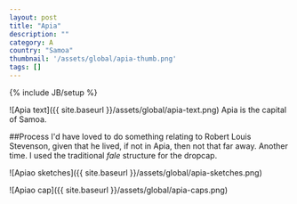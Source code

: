 ```yaml
---
layout: post
title: "Apia"
description: ""
category: A
country: "Samoa"
thumbnail: '/assets/global/apia-thumb.png'
tags: []
---
```

{% include JB/setup %}

![Apia text]({{ site.baseurl }}/assets/global/apia-text.png)
Apia is the capital of Samoa.

##Process
I'd have loved to do something relating to Robert Louis Stevenson, given that he lived, if not in Apia, then not that far away. Another time. I used the traditional *fale* structure for the dropcap.

![Apiao sketches]({{ site.baseurl }}/assets/global/apia-sketches.png)


![Apiao cap]({{ site.baseurl }}/assets/global/apia-caps.png)
